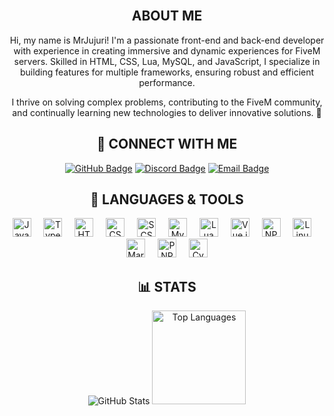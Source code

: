 <br clear="both"> 
<h2 align="center">ABOUT ME</h2>
<p align="center">Hi, my name is MrJujuri! I'm a passionate front-end and back-end developer with experience in creating immersive and dynamic experiences for FiveM servers. Skilled in HTML, CSS, Lua, MySQL, and JavaScript, I specialize in building features for multiple frameworks, ensuring robust and efficient performance.</p>
<p align="center">I thrive on solving complex problems, contributing to the FiveM community, and continually learning new technologies to deliver innovative solutions. 🚀</p>
<h2 align="center">🔗 CONNECT WITH ME</h2>
<p align="center"> 
  <a href="https://github.com/MrJujuri"><img src="https://img.shields.io/badge/GitHub-%2312100E.svg?style=flat&logo=github&logoColor=white" alt="GitHub Badge" /></a> 
  <a href="https://discord.gg/N8bXkzBwEK"><img src="https://img.shields.io/badge/Discord-%237289DA.svg?style=flat&logo=discord&logoColor=white" alt="Discord Badge" /></a> 
  <a href="mailto:zuhrihazim1970@gmail.com"><img src="https://img.shields.io/badge/Email-D14836?style=flat&logo=gmail&logoColor=white" alt="Email Badge" /></a> 
</p>
<h2 align="center">🧰 LANGUAGES & TOOLS</h2>
<p align="center"> 
  <img src="https://cdn.jsdelivr.net/gh/devicons/devicon/icons/javascript/javascript-original.svg" height="30" alt="JavaScript logo" /> 
  <img width="12" /> 
  <img src="https://cdn.jsdelivr.net/gh/devicons/devicon/icons/typescript/typescript-original.svg" height="30" alt="TypeScript logo" /> 
  <img width="12" /> 
  <img src="https://cdn.jsdelivr.net/gh/devicons/devicon/icons/html5/html5-original.svg" height="30" alt="HTML5 logo" /> 
  <img width="12" /> 
  <img src="https://cdn.jsdelivr.net/gh/devicons/devicon/icons/css3/css3-original.svg" height="30" alt="CSS3 logo" /> 
  <img width="12" /> 
  <img src="https://cdn.jsdelivr.net/gh/devicons/devicon/icons/sass/sass-original.svg" height="30" alt="SCSS logo" /> 
  <img width="12" /> 
  <img src="https://cdn.jsdelivr.net/gh/devicons/devicon/icons/mysql/mysql-original.svg" height="30" alt="MySQL logo" /> 
  <img width="12" /> 
  <img src="https://cdn.jsdelivr.net/gh/devicons/devicon/icons/lua/lua-original.svg" height="30" alt="Lua logo" /> 
  <img width="12" /> 
  <img src="https://cdn.jsdelivr.net/gh/devicons/devicon/icons/vuejs/vuejs-original.svg" height="30" alt="Vue.js logo" /> 
  <img width="12" /> 
  <img src="https://cdn.jsdelivr.net/gh/devicons/devicon/icons/npm/npm-original-wordmark.svg" height="30" alt="NPM logo" /> 
  <img width="12" /> 
  <img src="https://cdn.jsdelivr.net/gh/devicons/devicon/icons/linux/linux-original.svg" height="30" alt="Linux logo" /> 
  <img width="12" /> 
  <img src="https://cdn.jsdelivr.net/gh/devicons/devicon/icons/markdown/markdown-original.svg" height="30" alt="Markdown logo" /> 
  <img width="12" /> 
  <img src="https://img.shields.io/badge/PNPM-%232C3A42.svg?style=flat&logo=pnpm&logoColor=white" height="30" alt="PNPM Badge" />
  <img width="12" /> 
  <img src="https://img.shields.io/badge/Cybersecurity-%23444.svg?style=flat&logo=hackthebox&logoColor=white" height="30" alt="Cybersecurity Badge" />
</p>
<h2 align="center">📊 STATS</h2>
<div align="center"> 
  <img src="https://github-readme-stats.vercel.app/api?username=MrJujuri&show_icons=true&theme=radical" alt="GitHub Stats" /> 
  <img src="https://github-readme-stats.vercel.app/api/top-langs?username=MrJujuri&locale=en&hide_title=false&layout=compact&card_width=320&langs_count=5&theme=radical&hide_border=false" height="150" alt="Top Languages" /> 
</div>
